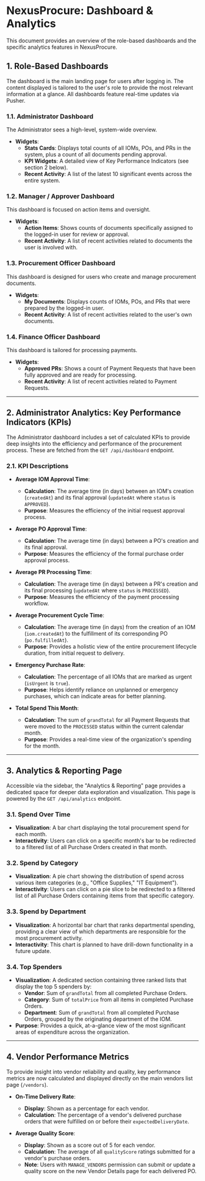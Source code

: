 # NexusProcure: Dashboard & Analytics

This document provides an overview of the role-based dashboards and the specific analytics features in NexusProcure.

## 1. Role-Based Dashboards

The dashboard is the main landing page for users after logging in. The content displayed is tailored to the user's role to provide the most relevant information at a glance. All dashboards feature real-time updates via Pusher.

### 1.1. Administrator Dashboard

The Administrator sees a high-level, system-wide overview.
*   **Widgets**:
    *   **Stats Cards**: Displays total counts of all IOMs, POs, and PRs in the system, plus a count of all documents pending approval.
    *   **KPI Widgets**: A detailed view of Key Performance Indicators (see section 2 below).
    *   **Recent Activity**: A list of the latest 10 significant events across the entire system.

### 1.2. Manager / Approver Dashboard

This dashboard is focused on action items and oversight.
*   **Widgets**:
    *   **Action Items**: Shows counts of documents specifically assigned to the logged-in user for review or approval.
    *   **Recent Activity**: A list of recent activities related to documents the user is involved with.

### 1.3. Procurement Officer Dashboard

This dashboard is designed for users who create and manage procurement documents.
*   **Widgets**:
    *   **My Documents**: Displays counts of IOMs, POs, and PRs that were prepared by the logged-in user.
    *   **Recent Activity**: A list of recent activities related to the user's own documents.

### 1.4. Finance Officer Dashboard

This dashboard is tailored for processing payments.
*   **Widgets**:
    *   **Approved PRs**: Shows a count of Payment Requests that have been fully approved and are ready for processing.
    *   **Recent Activity**: A list of recent activities related to Payment Requests.

---

## 2. Administrator Analytics: Key Performance Indicators (KPIs)

The Administrator dashboard includes a set of calculated KPIs to provide deep insights into the efficiency and performance of the procurement process. These are fetched from the `GET /api/dashboard` endpoint.

### 2.1. KPI Descriptions

*   **Average IOM Approval Time**:
    *   **Calculation**: The average time (in days) between an IOM's creation (`createdAt`) and its final approval (`updatedAt` where `status` is `APPROVED`).
    *   **Purpose**: Measures the efficiency of the initial request approval process.

*   **Average PO Approval Time**:
    *   **Calculation**: The average time (in days) between a PO's creation and its final approval.
    *   **Purpose**: Measures the efficiency of the formal purchase order approval process.

*   **Average PR Processing Time**:
    *   **Calculation**: The average time (in days) between a PR's creation and its final processing (`updatedAt` where `status` is `PROCESSED`).
    *   **Purpose**: Measures the efficiency of the payment processing workflow.

*   **Average Procurement Cycle Time**:
    *   **Calculation**: The average time (in days) from the creation of an IOM (`iom.createdAt`) to the fulfillment of its corresponding PO (`po.fulfilledAt`).
    *   **Purpose**: Provides a holistic view of the entire procurement lifecycle duration, from initial request to delivery.

*   **Emergency Purchase Rate**:
    *   **Calculation**: The percentage of all IOMs that are marked as urgent (`isUrgent` is `true`).
    *   **Purpose**: Helps identify reliance on unplanned or emergency purchases, which can indicate areas for better planning.

*   **Total Spend This Month**:
    *   **Calculation**: The sum of `grandTotal` for all Payment Requests that were moved to the `PROCESSED` status within the current calendar month.
    *   **Purpose**: Provides a real-time view of the organization's spending for the month.

---

## 3. Analytics & Reporting Page

Accessible via the sidebar, the "Analytics & Reporting" page provides a dedicated space for deeper data exploration and visualization. This page is powered by the `GET /api/analytics` endpoint.

### 3.1. Spend Over Time

*   **Visualization**: A bar chart displaying the total procurement spend for each month.
*   **Interactivity**: Users can click on a specific month's bar to be redirected to a filtered list of all Purchase Orders created in that month.

### 3.2. Spend by Category

*   **Visualization**: A pie chart showing the distribution of spend across various item categories (e.g., "Office Supplies," "IT Equipment").
*   **Interactivity**: Users can click on a pie slice to be redirected to a filtered list of all Purchase Orders containing items from that specific category.

### 3.3. Spend by Department

*   **Visualization**: A horizontal bar chart that ranks departmental spending, providing a clear view of which departments are responsible for the most procurement activity.
*   **Interactivity**: This chart is planned to have drill-down functionality in a future update.

### 3.4. Top Spenders

*   **Visualization**: A dedicated section containing three ranked lists that display the top 5 spenders by:
    *   **Vendor**: Sum of `grandTotal` from all completed Purchase Orders.
    *   **Category**: Sum of `totalPrice` from all items in completed Purchase Orders.
    *   **Department**: Sum of `grandTotal` from all completed Purchase Orders, grouped by the originating department of the IOM.
*   **Purpose**: Provides a quick, at-a-glance view of the most significant areas of expenditure across the organization.

---

## 4. Vendor Performance Metrics

To provide insight into vendor reliability and quality, key performance metrics are now calculated and displayed directly on the main vendors list page (`/vendors`).

*   **On-Time Delivery Rate**:
    *   **Display**: Shown as a percentage for each vendor.
    *   **Calculation**: The percentage of a vendor's delivered purchase orders that were fulfilled on or before their `expectedDeliveryDate`.

*   **Average Quality Score**:
    *   **Display**: Shown as a score out of 5 for each vendor.
    *   **Calculation**: The average of all `qualityScore` ratings submitted for a vendor's purchase orders.
    *   **Note**: Users with `MANAGE_VENDORS` permission can submit or update a quality score on the new Vendor Details page for each delivered PO.